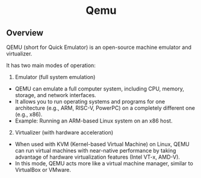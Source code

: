 <h1 style="text-align:center;"> Qemu </p>

## Overview

QEMU (short for Quick Emulator) is an open-source machine emulator and virtualizer.

It has two main modes of operation:

1. Emulator (full system emulation)

- QEMU can emulate a full computer system, including CPU, memory, storage, and network interfaces.
- It allows you to run operating systems and programs for one architecture (e.g., ARM, RISC-V, PowerPC) on a completely different one (e.g., x86).
- Example: Running an ARM-based Linux system on an x86 host.

2. Virtualizer (with hardware acceleration)

- When used with KVM (Kernel-based Virtual Machine) on Linux, QEMU can run virtual machines with near-native performance by taking advantage of hardware virtualization features (Intel VT-x, AMD-V).
- In this mode, QEMU acts more like a virtual machine manager, similar to VirtualBox or VMware.
